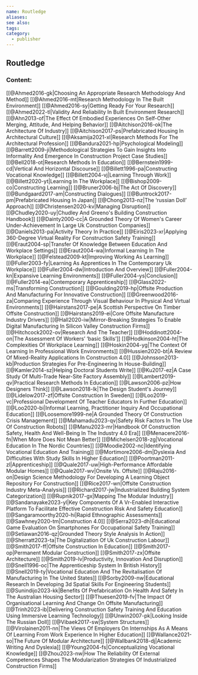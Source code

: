 ```yaml
---
name: Routledge
aliases:
see also:
tags:
category:
  - publisher
---
```


## Routledge

### Content:
[[@Ahmed2016-gk|Choosing An Appropriate Research Methodology And Method]]
[[@Ahmed2016-mt|Research Methodology In The Built Environment]]
[[@Ahmed2016-sy|Getting Ready For Your Research]]
[[@Ahmed2022-tl|Validity And Reliability In Built Environment Research]]
[[@Ahn2013-of|The Effect Of Embodied Experiences On Self-Other Merging, Attitude, And Helping Behavior]]
[[@Aitchison2016-ok|The Architecture Of Industry]]
[[@Aitchison2017-ps|Prefabricated Housing In Architectural Culture]]
[[@Aksamija2021-xl|Research Methods For The Architectural Profession]]
[[@Bandura2021-hp|Psychological Modeling]]
[[@Barrett2009-ji|Methodological Strategies To Gain Insights Into Informality And Emergence In Construction Project Case Studies]]
[[@Bell2018-ot|Research Methods In Education]]
[[@Bernstein1999-cd|Vertical And Horizontal Discourse]]
[[@Billett1996-pa|Constructing Vocational Knowledge]]
[[@Billett2004-vj|Learning Through Work]]
[[@Billett2020-yt|Learning In The Workplace]]
[[@Bishop2009-co|Constructing Learning]]
[[@Bruner2006-bj|The Act Of Discovery]]
[[@Bundgaard2017-am|Constructing Dialogues]]
[[@Buntrock2017-pm|Prefabricated Housing In Japan]]
[[@Chong2013-nz|The ‘russian Doll’ Approach]]
[[@Christensen2020-kv|Managing Disruption]]
[[@Chudley2020-uy|Chudley And Greeno's Building Construction Handbook]]
[[@Dainty2000-cc|A Grounded Theory Of Women's Career Under-Achievement In Large Uk Construction Companies]]
[[@Daniels2013-pa|Activity Theory In Practice]]
[[@Eiris2023-xr|Applying 360-Degree Virtual Reality For Construction Safety Training]]
[[@Eraut2004-sp|Transfer Of Knowledge Between Education And Workplace Settings]]
[[@Eraut2004-wa|Informal Learning In The Workplace]]
[[@Felstead2009-kt|Improving Working As Learning]]
[[@Fuller2003-fy|Learning As Apprentices In The Contemporary Uk Workplace]]
[[@Fuller2004-dw|Introduction And Overview]]
[[@Fuller2004-kn|Expansive Learning Environments]]
[[@Fuller2004-ys|Conclusion]]
[[@Fuller2014-ea|Contemporary Apprenticeship]]
[[@Glass2022-ms|Transforming Construction]]
[[@Goulding2019-hp|Offsite Production And Manufacturing For Innovative Construction]]
[[@Greenwood2016-za|Comparing Experience Through Visual Behaviour In Physical And Virtual Environments]]
[[@Hairstans2017-pe|A Scottish Perspective On Timber Offsite Construction]]
[[@Hairstans2019-ei|Core Offsite Manufacture Industry Drivers]]
[[@Hall2020-iw|Mirror-Breaking Strategies To Enable Digital Manufacturing In Silicon Valley Construction Firms]]
[[@Hitchcock2002-ov|Research And The Teacher]]
[[@Hoddinott2004-on|The Assessment Of Workers’ ‘basic Skills’]]
[[@Hodkinson2004-ht|The Complexities Of Workplace Learning]]
[[@Hoskin2004-yg|The Context Of Learning In Professional Work Environments]]
[[@Hussien2020-bt|A Review Of Mixed-Reality Applications In Construction 4.0]]
[[@Johnsson2013-kb|Production Strategies For Pre-Engineering In House-Building]]
[[@Kamler2014-sz|Helping Doctoral Students Write]]
[[@Ku2017-ez|A Case Study Of Multi-Trade Near-Site Factory Assembly]]
[[@Lambert2019-qv|Practical Research Methods In Education]]
[[@Lawson2006-pz|How Designers Think]]
[[@Lawson2018-lk|The Design Student's Journey]]
[[@Lidelow2017-zf|Offsite Construction In Sweden]]
[[@Loo2019-vc|Professional Development Of Teacher Educators In Further Education]]
[[@Loo2020-bi|Informal Learning, Practitioner Inquiry And Occupational Education]]
[[@Loosemore1999-ne|A Grounded Theory Of Construction Crisis Management]]
[[@Mahamadu2023-qv|Safety Risk Factors In The Use Of Construction Robots]]
[[@Manu2023-mr|Handbook Of Construction Safety, Health And Well-Being In The Industry 4.0 Era]]
[[@Menacere2016-fn|When More Does Not Mean Better]]
[[@Michelsen2018-zg|Vocational Education In The Nordic Countries]]
[[@Moodie2002-nc|Identifying Vocational Education And Training]]
[[@Mortimore2006-dm|Dyslexia And Difficulties With Study Skills In Higher Education]]
[[@Poortman2011-zl|Apprenticeship]]
[[@Quale2017-uw|High-Performance Affordable Modular Homes]]
[[@Quale2017-wv|Onsite Vs. Offsite]]
[[@Raju2016-on|Design Science Methodology For Developing A Learning Object Repository For Construction]]
[[@Rice2017-wn|Offsite Construction Industry Meta-Analysis]]
[[@Richard2017-jw|Industrialized Building System Categorization]]
[[@Rupnik2017-gx|Mapping The Modular Industry]]
[[@Sandanayake2023-yl|Key Components Of A Vr-Enabled Interactive Platform To Facilitate Effective Construction Risk And Safety Education]]
[[@Sangaramoorthy2020-hi|Rapid Ethnographic Assessments]]
[[@Sawhney2020-tm|Construction 4.0]]
[[@Serra2023-dh|Educational Game Evaluation On Smartphones For Occupational Safety Training]]
[[@Setiawan2016-qz|Grounded Theory Style Analysis In Action]]
[[@Sherratt2023-ta|The Digitalization Of Uk Construction Labour]]
[[@Smith2017-ff|Offsite Construction In Education]]
[[@Smith2017-op|Permanent Modular Construction]]
[[@Smith2017-zx|Offsite Architecture]]
[[@Smith2019-lv|Productivity, Innovation And Disruption]]
[[@Snell1996-oc|The Apprenticeship System In British History]]
[[@Snell2019-ty|Vocational Education And The Revitalisation Of Manufacturing In The United States]]
[[@Sorby2009-nw|Educational Research In Developing 3d Spatial Skills For Engineering Students]]
[[@Sunindijo2023-kk|Benefits Of Prefabrication On Health And Safety In The Australian Housing Sector]]
[[@Thuesen2019-fv|The Impact Of Organisational Learning And Change On Offsite Manufacturing]]
[[@Trinh2023-ib|Delivering Construction Safety Training And Education Using Immersive Learning Technology]]
[[@Unwin2007-pk|Looking Inside The Russian Doll]]
[[@Vibaek2017-sw|System Structures]]
[[@Virolainen2011-nn|The Views Of Employers On Internships As A Means Of Learning From Work Experience In Higher Education]]
[[@Wallance2021-so|The Future Of Modular Architecture]]
[[@Wallbank2018-dj|Academic Writing And Dyslexia]]
[[@Young2004-fs|Conceptualizing Vocational Knowledge]]
[[@Zhou2023-nw|How The Reliability Of External Competences Shapes The Modularization Strategies Of Industrialized Construction Firms]]